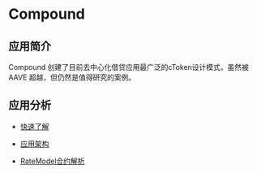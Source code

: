# Compound

## 应用简介

Compound 创建了目前去中心化借贷应用最广泛的cToken设计模式，虽然被 AAVE 超越，但仍然是值得研究的案例。

## 应用分析

- [快速了解](./quick_understand.md)

- [应用架构](./app_architecture.md)

- [RateModel合约解析](./rateModel_understand.md)
